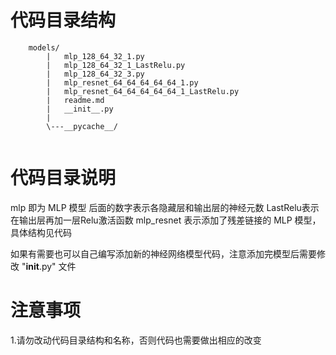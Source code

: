 # 代码目录结构
```
    models/
        |   mlp_128_64_32_1.py
        |   mlp_128_64_32_1_LastRelu.py
        |   mlp_128_64_32_3.py
        |   mlp_resnet_64_64_64_64_64_1.py
        |   mlp_resnet_64_64_64_64_64_1_LastRelu.py
        |   readme.md
        |   __init__.py
        |
        \---__pycache__/
    
```


# 代码目录说明
mlp 即为 MLP 模型
后面的数字表示各隐藏层和输出层的神经元数
LastRelu表示在输出层再加一层Relu激活函数
mlp_resnet 表示添加了残差链接的 MLP 模型，具体结构见代码

如果有需要也可以自己编写添加新的神经网络模型代码，注意添加完模型后需要修改 "__init__.py" 文件


# 注意事项
1.请勿改动代码目录结构和名称，否则代码也需要做出相应的改变



